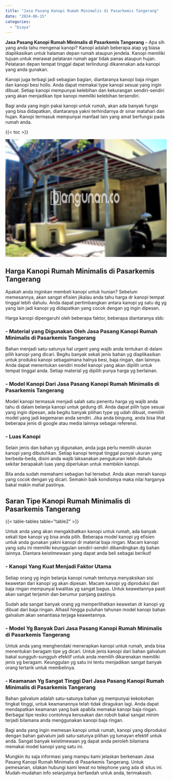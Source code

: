 ```yaml
---
title: "Jasa Pasang Kanopi Rumah Minimalis di Pasarkemis Tangerang"
date: "2024-06-15"
categories: 
  - "biaya"
---
```


**Jasa Pasang Kanopi Rumah Minimalis di Pasarkemis Tangerang** – Apa sih yang anda tahu mengenai kanopi? Kanopi adalah beberapa atap yg biasa diaplikasikan untuk halaman depan rumah ataupun jendela. Kanopi memiliki tujuan untuk merawat pelataran rumah agar tidak panas ataupun hujan. Pelataran depan tempat tinggal dapat terlindungi dikarenakan ada kanopi yang anda gunakan.

Kanopi juga terbagi jadi sebagian bagian, diantaranya kanopi baja ringan dan kanopi besi hollo. Anda dapat memakai type kanopi sesuai yang ingin dibuat. Setiap kanopi mempunyai kelebihan dan kekurangan sendiri-sendiri yang akan menjadikan tipe kanopi memiliki kelebihan tersendiri.

Bagi anda yang ingin pakai kanopi untuk rumah, akan ada banyak fungsi yang bisa didapatkan, diantaranya yakni terhindarnya dr sinar matahari dan hujan. Kanopi termasuk mempunyai manfaat lain yang amat berfungsi pada rumah anda.

{{< toc >}}

![Jasa Pasang Kanopi Rumah Minimalis di Pasarkemis Tangerang](/images/harga-kanopi-minimalis-11.png)

## Harga Kanopi Rumah Minimalis di Pasarkemis Tangerang

Apakah anda inginkan membeli kanopi untuk hunian? Sebelum memesannya, akan sangat efisien jikalau anda tahu harga dr kanopi tempat tinggal lebih dahulu. Anda dapat pertimbangkan antara kanopi yg satu dg yg yang lain jadi kanopi yg didapatkan yang cocok dengan yg ingin dipesan.

Harga kanopi dipengaruhi oleh beberapa faktor, beberapa diantaranya sbb:

### \- Material yang Digunakan Oleh Jasa Pasang Kanopi Rumah Minimalis di Pasarkemis Tangerang

Bahan menjadi satu-satunya hal urgent yang wajib anda tentukan di dalam pilih kanopi yang dicari. Begitu banyak sekali jenis bahan yg diaplikasikan untuk produksi kanopi sebagaimana halnya besi, baja ringan, dan lainnya. Anda dapat menentukan sendiri model kanopi yang akan dipilih untuk tempat tinggal anda. Setiap material yg dipilih punya harga yg berlainan.

### \- Model Kanopi Dari Jasa Pasang Kanopi Rumah Minimalis di Pasarkemis Tangerang

Model kanopi termasuk menjadi salah satu penentu harga yg wajib anda tahu di dalam belanja kanopi untuk gedung dll. Anda dapat pilih type sesuai yang ingin dipesan, ada begitu banyak pilihan type yg udah dibuat, memilih model yang jadi kegemaran anda sendiri. Jika anda bingung, anda bisa lihat beberapa jenis di google atau media lainnya sebagai referensi.

### \- Luas Kanopi

Selain jenis dan bahan yg digunakan, anda juga perlu memilih ukuran kanopi yang dibutuhkan. Setiap kanopi tempat tinggal punyai ukuran yang berbeda-beda, disini anda wajib laksanakan pengukuran lebih dahulu sekitar berapakah luas yang diperlukan untuk membikin kanopi.

Bila anda sudah memahami sebagian hal tersebut. Anda akan meraih kanopi yang cocok dengan yg dicari. Semakin baik kondisinya maka nilai harganya bakal makin mahal pastinya.

## Saran Tipe Kanopi Rumah Minimalis di Pasarkemis Tangerang

{{< table-tables table="table2" >}}

Untuk anda yang akan mengakibatkan kanopi untuk rumah, ada banyak sekali tipe kanopi yg bisa anda pilih. Beberapa model kanopi yg efisien untuk anda gunakan yakni kanopi dr material baja ringan. Macam kanopi yang satu ini memiliki keunggulan sendiri-sendiri dibandingkan dg bahan lainnya. Diantara keistimewaan yang dapat anda beli sebagai berikut!

### \- Kanopi Yang Kuat Menjadi Faktor Utama

Setiap orang yg ingin belanja kanopi rumah tentunya menyaksikan sisi keawetan dari kanopi yg akan dipesan. Macam kanopi yg diproduksi dari baja ringan mempunyai kwalitas yg sangat bagus. Untuk keawetannya pasti akan sangat terjamin dan berumur panjang pastinya.

Sudah ada sangat banyak orang yg memperlihatkan keawetan dr kanopi yg dibuat dari baja ringan. Alhasil hingga puluhan tahunan model kanopi bahan galvalum akan senantiasa terjaga keawetannya.

### \- Model Yg Banyak Dari Jasa Pasang Kanopi Rumah Minimalis di Pasarkemis Tangerang

Untuk anda yang menghendaki menerapkan kanopi untuk rumah, anda bisa menentukan beragam tipe yg dicari. Untuk jenis kanopi dari bahan galvalum bakal sungguh-sungguh efektif untuk anda memilih dikarenakan memiliki jenis yg beragam. Keunggulan yg satu ini tentu menjadikan sangat banyak orang tertarik untuk membelinya.

### \- Keamanan Yg Sangat Tinggi Dari Jasa Pasang Kanopi Rumah Minimalis di Pasarkemis Tangerang

Bahan galvalum adalah satu-satunya bahan yg mempunyai kekokohan tingkat tinggi, untuk keamanannya telah tidak diragukan lagi. Anda dapat mendapatkan keamanan yang baik apabila memakai kanopi baja ringan. Berbagai tipe resiko contohnya kerusakan dan roboh bakal sangat minim terjadi bilamana anda menggunakan kanopi baja ringan.

Bagi anda yang ingin memesan kanopi untuk rumah, kanopi yang diproduksi dengan bahan galvalum jadi satu-satunya pilihan yg lumayan efektif untuk anda. Sangat banyak keistimewaan yg dapat anda peroleh bilamana memakai model kanopi yang satu ini.

Mungkin itu saja informasi yang mampu kami jelaskan berkenaan Jasa Pasang Kanopi Rumah Minimalis di Pasarkemis Tangerang. Untuk pemesanan, silakan hubungi kami lewat no telephone yang ada di situs ini. Mudah-mudahan info selanjutnya berfaedah untuk anda, terimakasih.
